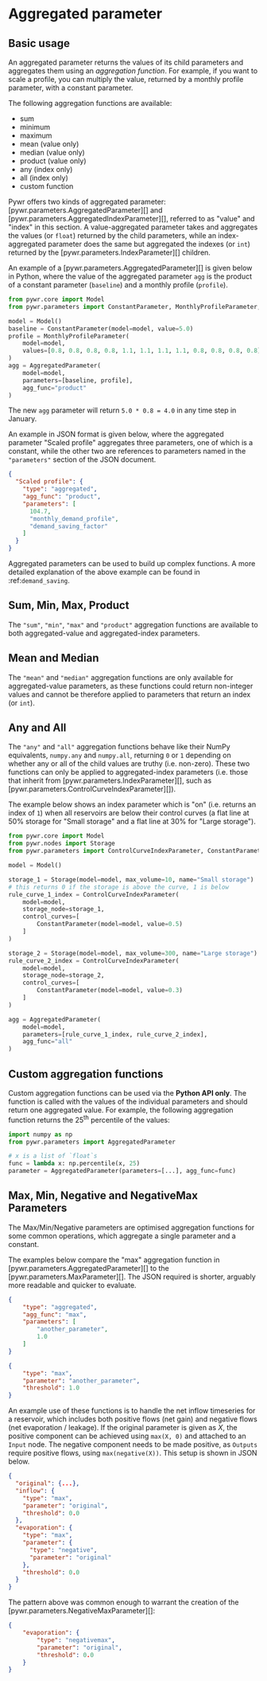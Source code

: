 # Aggregated parameter

## Basic usage
An aggregated parameter returns the values of its child parameters and aggregates them using an 
*aggregation function*. For example, if you want to scale a profile, you can multiply the value, 
returned by a monthly profile parameter, with a constant parameter.

The following aggregation functions are available: 

- sum
- minimum
- maximum
- mean (value only)
- median (value only)
- product (value only)
- any (index only)
- all (index only)
- custom function

Pywr offers two kinds of aggregated parameter: [pywr.parameters.AggregatedParameter][] and  [pywr.parameters.AggregatedIndexParameter][], 
referred to as "value" and "index" in this section. A value-aggregated parameter takes and aggregates the values (or `float`)
returned by the child parameters, while an index-aggregated parameter does the same but aggregated the indexes (or `int`)
returned by the [pywr.parameters.IndexParameter][] children.

An example of a [pywr.parameters.AggregatedParameter][] is given below in Python, where the value of
the aggregated parameter `agg` is the product of a constant parameter (`baseline`) and a monthly profile (`profile`).

```python
from pywr.core import Model
from pywr.parameters import ConstantParameter, MonthlyProfileParameter, AggregatedParameter

model = Model()
baseline = ConstantParameter(model=model, value=5.0)
profile = MonthlyProfileParameter(
    model=model,
    values=[0.8, 0.8, 0.8, 0.8, 1.1, 1.1, 1.1, 1.1, 0.8, 0.8, 0.8, 0.8]
)
agg = AggregatedParameter(
    model=model,
    parameters=[baseline, profile],
    agg_func="product"
)
```
The new `agg` parameter will return `5.0 * 0.8 = 4.0` in any time step in January.

An example in JSON format is given below, where the aggregated parameter "Scaled profile" aggregates three parameters, one of
which is a constant, while the other two are references to parameters named in the `"parameters"` section of the JSON
document.

```json
{
  "Scaled profile": {
    "type": "aggregated",
    "agg_func": "product",
    "parameters": [
      104.7,
      "monthly_demand_profile",
      "demand_saving_factor"
    ]
  }
}
```

Aggregated parameters can be used to build up complex functions. A more detailed explanation of the 
above example can be found in :ref:`demand_saving`.

## Sum, Min, Max, Product
The `"sum"`, `"min"`, `"max"` and `"product"` aggregation functions are available to both aggregated-value and aggregated-index parameters.

## Mean and Median
The `"mean"` and `"median"` aggregation functions are only available for aggregated-value parameters, as these functions
could return non-integer values and cannot be therefore applied to parameters that return an index (or `int`).

## Any and All
The `"any"` and `"all"` aggregation functions behave like their NumPy equivalents, `numpy.any` and `numpy.all`, 
returning `0` or `1` depending on whether any or all of the child values are truthy (i.e. non-zero). These two
functions can only be applied to aggregated-index parameters (i.e. those that inherit 
from [pywr.parameters.IndexParameter][], such as [pywr.parameters.ControlCurveIndexParameter][]). 

The example below shows an index parameter which is "on" (i.e. returns an index of `1`) when all reservoirs are 
below their control curves (a flat line at 50% storage for "Small storage" and a flat line at 30% for "Large storage").

```python
from pywr.core import Model
from pywr.nodes import Storage
from pywr.parameters import ControlCurveIndexParameter, ConstantParameter, AggregatedParameter

model = Model()

storage_1 = Storage(model=model, max_volume=10, name="Small storage")
# this returns 0 if the storage is above the curve, 1 is below
rule_curve_1_index = ControlCurveIndexParameter(
    model=model,
    storage_node=storage_1, 
    control_curves=[
        ConstantParameter(model=model, value=0.5)
    ]
)

storage_2 = Storage(model=model, max_volume=300, name="Large storage")
rule_curve_2_index = ControlCurveIndexParameter(
    model=model,
    storage_node=storage_2, 
    control_curves=[
        ConstantParameter(model=model, value=0.3)
    ]
)

agg = AggregatedParameter(
    model=model,
    parameters=[rule_curve_1_index, rule_curve_2_index],
    agg_func="all"
)
```

## Custom aggregation functions
Custom aggregation functions can be used via the **Python API only**. The function is called with the values 
of the individual parameters and should return one aggregated value. For example, the following aggregation
function returns the 25<sup>th</sup> percentile of the values:

```python
import numpy as np
from pywr.parameters import AggregatedParameter

# x is a list of `float`s
func = lambda x: np.percentile(x, 25)
parameter = AggregatedParameter(parameters=[...], agg_func=func)
```

## Max, Min, Negative and NegativeMax Parameters
The Max/Min/Negative parameters are optimised aggregation functions for some common operations, 
which aggregate a single parameter and a constant.

The examples below compare the "max" aggregation function in [pywr.parameters.AggregatedParameter][] to the
[pywr.parameters.MaxParameter][]. 
The JSON required is shorter, arguably more readable and quicker to evaluate.

```json
{
    "type": "aggregated",
    "agg_func": "max",
    "parameters": [
        "another_parameter",
        1.0
    ]
}
```

```json
{
    "type": "max",
    "parameter": "another_parameter",
    "threshold": 1.0
}
```

An example use of these functions is to handle the net inflow timeseries for a reservoir, which includes both
positive flows (net gain) and negative flows (net evaporation / leakage). If the original parameter is given 
as *X*, the positive component can be achieved using `max(X, 0)` and attached to an `Input` node. 
The negative component needs to be made positive, as `Outputs` require positive flows, 
using `max(negative(X))`. This setup is shown in JSON below.

```json
{
  "original": {...},
  "inflow": {
    "type": "max",
    "parameter": "original",
    "threshold": 0.0
  },
  "evaporation": {
    "type": "max",
    "parameter": {
      "type": "negative",
      "parameter": "original"
    },
    "threshold": 0.0
  }
}
```

The pattern above was common enough to warrant the creation of the [pywr.parameters.NegativeMaxParameter][]:

```json
{
    "evaporation": {
        "type": "negativemax",
        "parameter": "original",
        "threshold": 0.0
    }
}
```